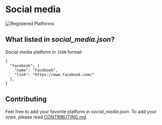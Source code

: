 # Social media

![Registered Platforms](https://img.shields.io/badge/Platforms-35-blue)

## What listed in _social_media.json_?

Social media platform in `JSON` format:
```
{
  "facebook": {
    "name": "Facebook",
    "link": "https://www.facebook.com/"
  },
}
```

## Contributing

Feel free to add your favorite platform in _social_media.json_.
To add your ones, please read [CONTRIBUTING.md](https://github.com/peppapig13132/Social-media/blob/main/CONTRIBUTING.md).
